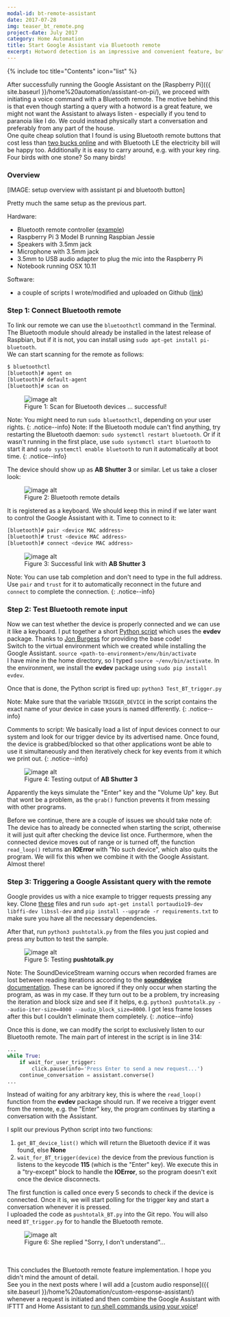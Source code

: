 ```yaml
---
modal-id: bt-remote-assistant
date: 2017-07-28
img: teaser_bt_remote.png
project-date: July 2017
category: Home Automation
title: Start Google Assistant via Bluetooth remote
excerpt: Hotword detection is an impressive and convenient feature, but has with a big drawback&#58; it comes at the price of sacrificing part of our privacy. To address this issue, we can use a Bluetooth remote button to trigger a query.
---
```


{% include toc title="Contents" icon="list" %}

After successfully running the Google Assistant on the [Raspberry Pi]({{ site.baseurl }}/home%20automation/assistant-on-pi/), we proceed with initiating a voice command with a Bluetooth remote. The motive behind this is that even though starting a query with a hotword is a great feature, we might not want the Assistant to always listen - especially if you tend to paranoia like I do. We could instead physically start a conversation and preferably from any part of the house.  
One quite cheap solution that I found is using Bluetooth remote buttons that cost less than [two bucks online](https://www.amazon.com/UFCIT-Bluetooth-Wireless-Control-Smartphones/dp/B00LUNAA2O/) and with Bluetooth LE the electricity bill will be happy too. Additionally it is easy to carry around, e.g. with your key ring. Four birds with one stone? So many birds!

### Overview
[IMAGE: setup overview with assistant pi and bluetooth button]

Pretty much the same setup as the previous part.  

Hardware:
- Bluetooth remote controller \([example](https://www.amazon.com/UFCIT-Bluetooth-Wireless-Control-Smartphones/dp/B00LUNAA2O/)\)
- Raspberry Pi 3 Model B running Raspbian Jessie
- Speakers with 3.5mm jack
- Microphone with 3.5mm jack
- 3.5mm to USB audio adapter to plug the mic into the Raspberry Pi
- Notebook running OSX 10.11

Software:
- a couple of scripts I wrote/modified and uploaded on Github \([link](https://github.com/atwing/HomeAI-tutorial)\)

### Step 1: Connect Bluetooth remote
To link our remote we can use the `bluetoothctl` command in the Terminal. The Bluetooth module should already be installed in the latest release of Raspbian, but if it is not, you can install using `sudo apt-get install pi-bluetooth`.  
We can start scanning for the remote as follows:

```sh
$ bluetoothctl
[bluetooth]# agent on
[bluetooth]# default-agent
[bluetooth]# scan on
```

<figure>
  <img src="/img/2017-07-28-BT-control-assistant/scan_bt.gif" alt="image alt">
  <figcaption>Figure 1: Scan for Bluetooth devices ... successful!</figcaption>
</figure>

Note: You might need to run `sudo bluetoothctl`, depending on your user rights.
{: .notice--info}
Note: If the Bluetooth module can't find anything, try restarting the Bluetooth daemon: `sudo systemctl restart bluetooth`. Or if it wasn't running in the first place, use `sudo systemctl start bluetooth` to start it and `sudo systemctl enable bluetooth` to run it automatically at boot time.
{: .notice--info}

The device should show up as **AB Shutter 3** or similar. Let us take a closer look:

<figure>
  <img src="/img/2017-07-28-BT-control-assistant/bt_device_info.png" alt="image alt">
  <figcaption>Figure 2: Bluetooth remote details</figcaption>
</figure>

It is registered as a keyboard.  We should keep this in mind if we later want to control the Google Assistant with it. Time to connect to it:

```sh
[bluetooth]# pair <device MAC address>
[bluetooth]# trust <device MAC address>
[bluetooth]# connect <device MAC address>
```

<figure>
  <img src="/img/2017-07-28-BT-control-assistant/bt_connect.png" alt="image alt">
  <figcaption>Figure 3: Successful link with <b>AB Shutter 3</b></figcaption>
</figure>

Note: You can use tab completion and don't need to type in the full address. Use `pair` and `trust` for it to automatically reconnect in the future and `connect` to complete the connection.
{: .notice--info}

### Step 2: Test Bluetooth remote input
Now we can test whether the device is properly connected and we can use it like a keyboard. I put together a short [Python script](https://github.com/atwing/HomeAI-tutorial/blob/master/Test_BT_trigger.py) which uses the **evdev** package. Thanks to [Jon Burgess](https://github.com/jburgess777) for providing the base code!  
Switch to the virtual environment which we created while installing the Google Assistant.   `source <path-to-environment>/env/bin/activate`  
I have mine in the home directory, so I typed `source ~/env/bin/activate`. In the environment, we install the **evdev** package using `sudo pip install evdev`.  

Once that is done, the Python script is fired up:
`python3 Test_BT_trigger.py`

Note: Make sure that the variable `TRIGGER_DEVICE` in the script contains the exact name of your device in case yours is named differently.
{: .notice--info}

Comments to script: We basically load a list of input devices connect to our system and look for our trigger device by its advertised name. Once found, the device is grabbed/blocked so that other applications wont be able to use it simultaneously and then iteratively check for key events from it which we print out.
{: .notice--info}

<figure>
  <img src="/img/2017-07-28-BT-control-assistant/test_bt_trigger.png" alt="image alt">
  <figcaption>Figure 4: Testing output of <b>AB Shutter 3</b></figcaption>
</figure>

Apparently the keys simulate the "Enter" key and the "Volume Up" key. But that wont be a problem, as the `grab()` function prevents it from messing with other programs.  

Before we continue, there are a couple of issues we should take note of: The device has to already be connected when starting the script, otherwise it will just quit after checking the device list once. Furthermore, when the connected device moves out of range or is turned off, the function `read_loop()` returns an **IOError** with "No such device", which also quits the program. We will fix this when we combine it with the Google Assistant. Almost there!

### Step 3: Triggering a Google Assistant query with the remote
Google provides us with a nice example to trigger requests pressing any key. Clone [these](https://github.com/googlesamples/assistant-sdk-python/tree/master/google-assistant-sdk/googlesamples/assistant/grpc) files and run `sudo apt-get install portaudio19-dev libffi-dev libssl-dev` and `pip install --upgrade -r requirements.txt` to make sure you have all the necessary dependencies.  

After that, run `python3 pushtotalk.py` from the files you just copied and press any button to test the sample.

<figure>
  <img src="/img/2017-07-28-BT-control-assistant/test_pushtotalk.png" alt="image alt">
  <figcaption>Figure 5: Testing <b>pushtotalk.py</b></figcaption>
</figure>

Note: The SoundDeviceStream warning occurs when recorded frames are lost between reading iterations according to the [**sounddevice** documentation](http://python-sounddevice.readthedocs.io/en/0.3.8/index.html?highlight=overflow#sounddevice.Stream.read). These can be ignored if they only occur when starting the program, as was in my case. If they turn out to be a problem, try increasing the iteration and block size and see if it helps, e.g. `python3 pushtotalk.py --audio-iter-size=4000 --audio_block_size=8000`. I got less frame losses after this but I couldn't eliminate them completely.
{: .notice--info}

Once this is done, we can modify the script to exclusively listen to our Bluetooth remote. The main part of interest in the script is in line 314:
```python
...
while True:
    if wait_for_user_trigger:
        click.pause(info='Press Enter to send a new request...')
    continue_conversation = assistant.converse()
...
```
Instead of waiting for any arbitrary key, this is where the `read_loop()` function from the **evdev** package should run. If we receive a trigger event from the remote, e.g. the "Enter" key, the program continues by starting a conversation with the Assistant.  

I split our previous Python script into two functions:
1. `get_BT_device_list()` which will return the Bluetooth device if it was found, else **None**
2. `wait_for_BT_trigger(device)` the device from the previous function is listens to the keycode **115** (which is the "Enter" key). We execute this in a "try-except" block to handle the **IOError**, so the program doesn't exit once the device disconnects.  

The first function is called once every 5 seconds to check if the device is connected. Once it is, we will start polling for the trigger key and start a conversation whenever it is pressed.  
I uploaded the code as `pushtotalk_BT.py` into the Git repo. You will also need `BT_trigger.py` for to handle the Bluetooth remote.

<figure>
  <img src="/img/2017-07-28-BT-control-assistant/pushtotalk_BT.png" alt="image alt">
  <figcaption>Figure 6: She replied "Sorry, I don't understand"... </figcaption>
</figure>

<br><br>
This concludes the Bluetooth remote feature implementation. I hope you didn't mind the amount of detail.  
See you in the next posts where I will add a [custom audio response]({{ site.baseurl }}/home%20automation/custom-response-assistant/) whenever a request is initiated and then combine the Google Assistant with IFTTT and Home Assistant to [run shell commands using your voice]()!
